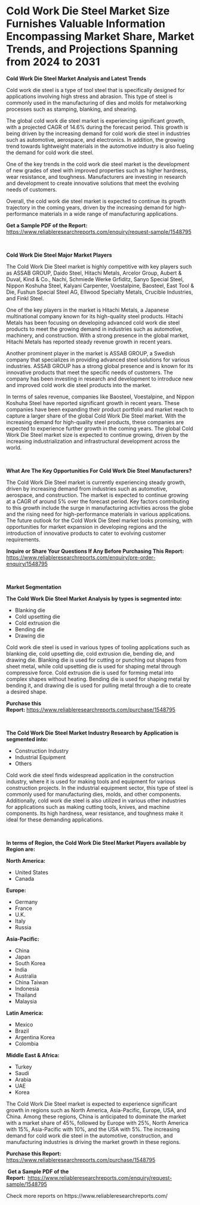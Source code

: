 <p><h1>Cold Work Die Steel Market Size Furnishes Valuable Information Encompassing Market Share, Market Trends, and Projections Spanning from 2024 to 2031</h1></p><p><strong>Cold Work Die Steel Market Analysis and Latest Trends</strong></p>
<p><p>Cold work die steel is a type of tool steel that is specifically designed for applications involving high stress and abrasion. This type of steel is commonly used in the manufacturing of dies and molds for metalworking processes such as stamping, blanking, and shearing.</p><p>The global cold work die steel market is experiencing significant growth, with a projected CAGR of 14.6% during the forecast period. This growth is being driven by the increasing demand for cold work die steel in industries such as automotive, aerospace, and electronics. In addition, the growing trend towards lightweight materials in the automotive industry is also fueling the demand for cold work die steel.</p><p>One of the key trends in the cold work die steel market is the development of new grades of steel with improved properties such as higher hardness, wear resistance, and toughness. Manufacturers are investing in research and development to create innovative solutions that meet the evolving needs of customers.</p><p>Overall, the cold work die steel market is expected to continue its growth trajectory in the coming years, driven by the increasing demand for high-performance materials in a wide range of manufacturing applications.</p></p>
<p><strong>Get a Sample PDF of the Report:&nbsp;</strong> <a href="https://www.reliableresearchreports.com/enquiry/request-sample/1548795">https://www.reliableresearchreports.com/enquiry/request-sample/1548795</a></p>
<p>&nbsp;</p>
<p><strong>Cold Work Die Steel Major Market Players</strong></p>
<p><p>The Cold Work Die Steel market is highly competitive with key players such as ASSAB GROUP, Daido Steel, Hitachi Metals, Arcelor Group, Aubert & Duval, Kind & Co., Nachi, Schmiede Werke Grfiditz, Sanyo Special Steel, Nippon Koshuha Steel, Kalyani Carpenter, Voestalpine, Baosteel, East Tool & Die, Fushun Special Steel AG, Ellwood Specialty Metals, Crucible Industries, and Finkl Steel.</p><p>One of the key players in the market is Hitachi Metals, a Japanese multinational company known for its high-quality steel products. Hitachi Metals has been focusing on developing advanced cold work die steel products to meet the growing demand in industries such as automotive, machinery, and construction. With a strong presence in the global market, Hitachi Metals has reported steady revenue growth in recent years.</p><p>Another prominent player in the market is ASSAB GROUP, a Swedish company that specializes in providing advanced steel solutions for various industries. ASSAB GROUP has a strong global presence and is known for its innovative products that meet the specific needs of customers. The company has been investing in research and development to introduce new and improved cold work die steel products into the market.</p><p>In terms of sales revenue, companies like Baosteel, Voestalpine, and Nippon Koshuha Steel have reported significant growth in recent years. These companies have been expanding their product portfolio and market reach to capture a larger share of the global Cold Work Die Steel market. With the increasing demand for high-quality steel products, these companies are expected to experience further growth in the coming years. The global Cold Work Die Steel market size is expected to continue growing, driven by the increasing industrialization and infrastructural development across the world.</p></p>
<p>&nbsp;</p>
<p><strong>What Are The Key Opportunities For Cold Work Die Steel Manufacturers?</strong></p>
<p><p>The Cold Work Die Steel market is currently experiencing steady growth, driven by increasing demand from industries such as automotive, aerospace, and construction. The market is expected to continue growing at a CAGR of around 5% over the forecast period. Key factors contributing to this growth include the surge in manufacturing activities across the globe and the rising need for high-performance materials in various applications. The future outlook for the Cold Work Die Steel market looks promising, with opportunities for market expansion in developing regions and the introduction of innovative products to cater to evolving customer requirements.</p></p>
<p><strong>Inquire or Share Your Questions If Any Before Purchasing This Report:</strong> <a href="https://www.reliableresearchreports.com/enquiry/pre-order-enquiry/1548795">https://www.reliableresearchreports.com/enquiry/pre-order-enquiry/1548795</a></p>
<p>&nbsp;</p>
<p><strong>Market Segmentation</strong></p>
<p><strong>The Cold Work Die Steel Market Analysis by types is segmented into:</strong></p>
<p><ul><li>Blanking die</li><li>Cold upsetting die</li><li>Cold extrusion die</li><li>Bending die</li><li>Drawing die</li></ul></p>
<p><p>Cold work die steel is used in various types of tooling applications such as blanking die, cold upsetting die, cold extrusion die, bending die, and drawing die. Blanking die is used for cutting or punching out shapes from sheet metal, while cold upsetting die is used for shaping metal through compressive force. Cold extrusion die is used for forming metal into complex shapes without heating. Bending die is used for shaping metal by bending it, and drawing die is used for pulling metal through a die to create a desired shape.</p></p>
<p><strong>Purchase this Report:&nbsp;</strong><a href="https://www.reliableresearchreports.com/purchase/1548795">https://www.reliableresearchreports.com/purchase/1548795</a></p>
<p>&nbsp;</p>
<p><strong>The Cold Work Die Steel Market Industry Research by Application is segmented into:</strong></p>
<p><ul><li>Construction Industry</li><li>Industrial Equipment</li><li>Others</li></ul></p>
<p><p>Cold work die steel finds widespread application in the construction industry, where it is used for making tools and equipment for various construction projects. In the industrial equipment sector, this type of steel is commonly used for manufacturing dies, molds, and other components. Additionally, cold work die steel is also utilized in various other industries for applications such as making cutting tools, knives, and machine components. Its high hardness, wear resistance, and toughness make it ideal for these demanding applications.</p></p>
<p>&nbsp;</p>
<p><strong>In terms of Region, the Cold Work Die Steel Market Players available by Region are:</strong></p>
<p>
    <p> <strong> North America: </strong>
        <ul>
            <li>United States</li>
            <li>Canada</li>
        </ul>
        </p> 
    <p> <strong> Europe: </strong>
        <ul>
            <li>Germany</li>
            <li>France</li>
            <li>U.K.</li>
            <li>Italy</li>
            <li>Russia</li>
        </ul>
        </p> 
    <p> <strong> Asia-Pacific: </strong>
        <ul>
            <li>China</li>
            <li>Japan</li>
            <li>South Korea</li>
            <li>India</li>
            <li>Australia</li>
            <li>China Taiwan</li>
            <li>Indonesia</li>
            <li>Thailand</li>
            <li>Malaysia</li>
        </ul>
        </p> 
    <p> <strong> Latin America: </strong>
        <ul>
            <li>Mexico</li>
            <li>Brazil</li>
            <li>Argentina Korea</li>
            <li>Colombia</li>
        </ul>
        </p> 
    <p> <strong> Middle East & Africa: </strong>
        <ul>
            <li>Turkey</li>
            <li>Saudi</li>
            <li>Arabia</li>
            <li>UAE</li>
            <li>Korea</li>
        </ul>
    </p>
    </p>
<p><p>The Cold Work Die Steel market is expected to experience significant growth in regions such as North America, Asia-Pacific, Europe, USA, and China. Among these regions, China is anticipated to dominate the market with a market share of 45%, followed by Europe with 25%, North America with 15%, Asia-Pacific with 10%, and the USA with 5%. The increasing demand for cold work die steel in the automotive, construction, and manufacturing industries is driving the market growth in these regions.</p></p>
<p><strong>Purchase this Report: </strong><a href="https://www.reliableresearchreports.com/purchase/1548795">https://www.reliableresearchreports.com/purchase/1548795</a></p>
<p>&nbsp;<strong>Get a Sample PDF of the Report:&nbsp;&nbsp;</strong><a href="https://www.reliableresearchreports.com/enquiry/request-sample/1548795">https://www.reliableresearchreports.com/enquiry/request-sample/1548795</a></p>
<p><strong></strong></p>
<p>Check more reports on https://www.reliableresearchreports.com/</p>